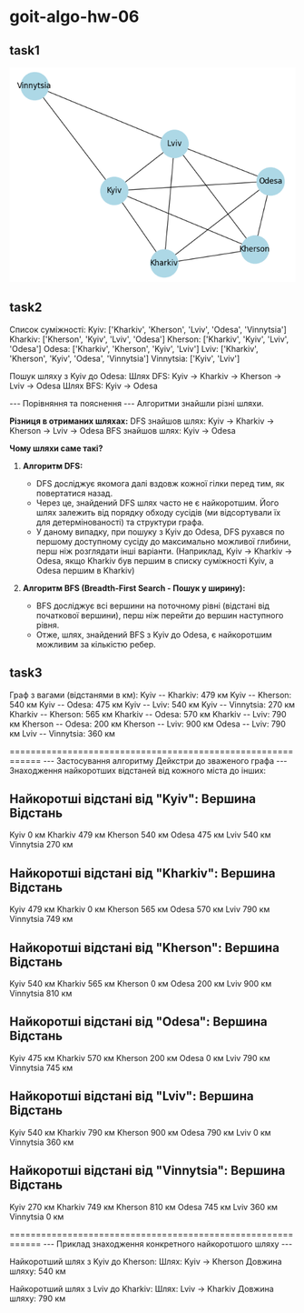 # goit-algo-hw-06

## task1
![Граф залізничного сполучення між містами](task01.png)

## task2
Список суміжності:
  Kyiv: ['Kharkiv', 'Kherson', 'Lviv', 'Odesa', 'Vinnytsia']
  Kharkiv: ['Kherson', 'Kyiv', 'Lviv', 'Odesa']
  Kherson: ['Kharkiv', 'Kyiv', 'Lviv', 'Odesa']
  Odesa: ['Kharkiv', 'Kherson', 'Kyiv', 'Lviv']
  Lviv: ['Kharkiv', 'Kherson', 'Kyiv', 'Odesa', 'Vinnytsia']
  Vinnytsia: ['Kyiv', 'Lviv']

Пошук шляху з Kyiv до Odesa:
Шлях DFS: Kyiv -> Kharkiv -> Kherson -> Lviv -> Odesa
Шлях BFS: Kyiv -> Odesa

--- Порівняння та пояснення ---
Алгоритми знайшли різні шляхи.

**Різниця в отриманих шляхах:**
  DFS знайшов шлях: Kyiv -> Kharkiv -> Kherson -> Lviv -> Odesa
  BFS знайшов шлях: Kyiv -> Odesa

**Чому шляхи саме такі?**
  1. **Алгоритм DFS:**
     - DFS досліджує якомога далі вздовж кожної гілки перед тим, як повертатися назад.
     - Через це, знайдений DFS шлях часто не є найкоротшим. Його шлях залежить від порядку обходу сусідів (ми відсортували їх для детермінованості) та структури графа.
     - У даному випадку, при пошуку з Kyiv до Odesa, DFS рухався по першому доступному сусіду до максимально можливої глибини, перш ніж розглядати інші варіанти. (Наприклад, Kyiv -> Kharkiv -> Odesa, якщо Kharkiv був першим в списку суміжності Kyiv, а Odesa першим в Kharkiv)

  2. **Алгоритм BFS (Breadth-First Search - Пошук у ширину):**
     - BFS досліджує всі вершини на поточному рівні (відстані від початкової вершини), перш ніж перейти до вершин наступного рівня.
     - Отже, шлях, знайдений BFS з Kyiv до Odesa, є найкоротшим можливим за кількістю ребер.

## task3

Граф з вагами (відстанями в км):
  Kyiv -- Kharkiv: 479 км
  Kyiv -- Kherson: 540 км
  Kyiv -- Odesa: 475 км
  Kyiv -- Lviv: 540 км
  Kyiv -- Vinnytsia: 270 км
  Kharkiv -- Kherson: 565 км
  Kharkiv -- Odesa: 570 км
  Kharkiv -- Lviv: 790 км
  Kherson -- Odesa: 200 км
  Kherson -- Lviv: 900 км
  Odesa -- Lviv: 790 км
  Lviv -- Vinnytsia: 360 км

============================================================
--- Застосування алгоритму Дейкстри до зваженого графа ---
Знаходження найкоротших відстаней від кожного міста до інших:

Найкоротші відстані від "Kyiv":
Вершина              Відстань
-----------------------------------
Kyiv                 0 км
Kharkiv              479 км
Kherson              540 км
Odesa                475 км
Lviv                 540 км
Vinnytsia            270 км

Найкоротші відстані від "Kharkiv":
Вершина              Відстань
-----------------------------------
Kyiv                 479 км
Kharkiv              0 км
Kherson              565 км
Odesa                570 км
Lviv                 790 км
Vinnytsia            749 км

Найкоротші відстані від "Kherson":
Вершина              Відстань
-----------------------------------
Kyiv                 540 км
Kharkiv              565 км
Kherson              0 км
Odesa                200 км
Lviv                 900 км
Vinnytsia            810 км

Найкоротші відстані від "Odesa":
Вершина              Відстань
-----------------------------------
Kyiv                 475 км
Kharkiv              570 км
Kherson              200 км
Odesa                0 км
Lviv                 790 км
Vinnytsia            745 км

Найкоротші відстані від "Lviv":
Вершина              Відстань
-----------------------------------
Kyiv                 540 км
Kharkiv              790 км
Kherson              900 км
Odesa                790 км
Lviv                 0 км
Vinnytsia            360 км

Найкоротші відстані від "Vinnytsia":
Вершина              Відстань
-----------------------------------
Kyiv                 270 км
Kharkiv              749 км
Kherson              810 км
Odesa                745 км
Lviv                 360 км
Vinnytsia            0 км

============================================================
--- Приклад знаходження конкретного найкоротшого шляху ---

Найкоротший шлях з Kyiv до Kherson:
  Шлях: Kyiv -> Kherson
  Довжина шляху: 540 км

Найкоротший шлях з Lviv до Kharkiv:
  Шлях: Lviv -> Kharkiv
  Довжина шляху: 790 км